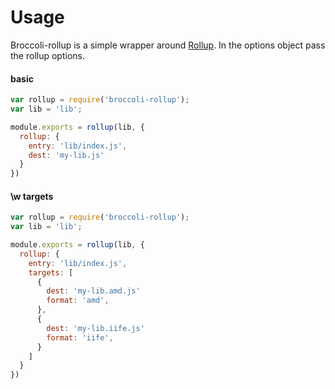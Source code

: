 # Usage

Broccoli-rollup is a simple wrapper around [Rollup](https://github.com/rollup/rollup). In the options object pass the rollup options.

#### basic

```js
var rollup = require('broccoli-rollup');
var lib = 'lib';

module.exports = rollup(lib, {
  rollup: {
    entry: 'lib/index.js',
    dest: 'my-lib.js'
  }
})
```

#### \w targets

```js
var rollup = require('broccoli-rollup');
var lib = 'lib';

module.exports = rollup(lib, {
  rollup: {
    entry: 'lib/index.js',
    targets: [
      {
        dest: 'my-lib.amd.js'
        format: 'amd',
      },
      {
        dest: 'my-lib.iife.js'
        format: 'iife',
      }
    ]
  }
})
```

